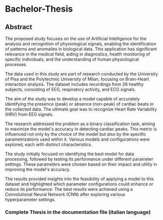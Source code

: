 # Bachelor-Thesis

## Abstract
The proposed study focuses on the use of Artificial Intelligence for the analysis and recognition of physiological signals, enabling the identification of patterns and anomalies in biological data. This application has significant relevance in the medical field, aiding in diagnostics, health monitoring of specific individuals, and the understanding of human physiological processes.

The data used in this study are part of research conducted by the University of Pisa and the Polytechnic University of Milan, focusing on Brain-Heart interaction analysis. The dataset includes recordings from 26 healthy subjects, consisting of EEG, respiratory activity, and ECG signals.

The aim of the study was to develop a model capable of accurately identifying the presence (peak) or absence (non-peak) of cardiac beats in the collected data. The ultimate goal was to recognize Heart Rate Variability (HRV) from EEG signals.

The research addressed the problem as a binary classification task, aiming to maximize the model's accuracy in detecting cardiac peaks. This metric is influenced not only by the choice of the model but also by the specific parametrizations used within it. Various models and configurations were explored, each with distinct characteristics.

The study initially focused on identifying the best model for data processing, followed by testing its performance under different parameter settings. These parameters were chosen based on their impact and utility in improving the model's accuracy.

The results provided insights into the feasibility of applying a model to this dataset and highlighted which parameter configurations could enhance or reduce its performance. The best results were achieved using a Convolutional Neural Network (CNN) after exploring various hyperparameter settings.

### Complete Thesis in the documentation file (italian language)

